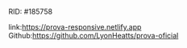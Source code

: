 RID: #185758

link:https://prova-responsive.netlify.app
Github:https://github.com/LyonHeatts/prova-oficial
